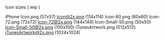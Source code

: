 Icon sizes ( wip )

iPhone
Icon.png (57x57)
Icon@2x.png (114x114)
Icon-60.png (60x60)
Icon-72.png (72x72)
Icon-72@2x.png (144x144)
Icon-Small-50.png (50x50)
Icon-Small-50@2x.png (100x100)
iTunesArtwork.png (512x512)
iTunesArtwork@2x.png (1024x1024)


